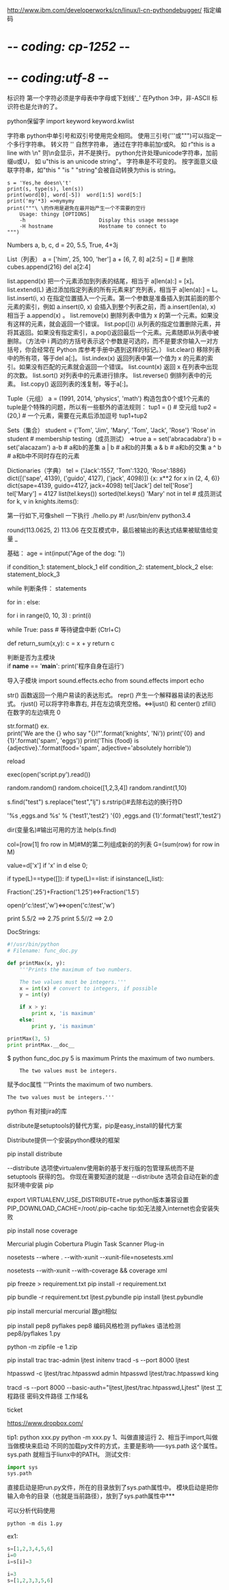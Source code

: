 http://www.ibm.com/developerworks/cn/linux/l-cn-pythondebugger/
指定编码
# -*- coding: cp-1252 -*-
# -*- coding:utf-8 -*- 

标识符
第一个字符必须是字母表中字母或下划线'_'
在Python 3中，非-ASCII 标识符也是允许的了。

python保留字
import keyword
keyword.kwlist

字符串
	python中单引号和双引号使用完全相同。
	使用三引号('''或""")可以指定一个多行字符串。
	转义符 '\'
	自然字符串， 通过在字符串前加r或R。 如 r"this is a line with \n" 则\n会显示，并不是换行。
	python允许处理unicode字符串，加前缀u或U， 如 u"this is an unicode string"。
	字符串是不可变的。
	按字面意义级联字符串，如"this " "is " "string"会被自动转换为this is string。

	s = 'Yes,he doesn\'t'
	print(s, type(s), len(s))
	print(word[0], word[-5])  word[1:5] word[5:]
	print('my'*3) =>mymymy
	print("""\ \的作用是避免在最开始产生一个不需要的空行
		Usage: thingy [OPTIONS]
		-h                        Display this usage message
		-H hostname               Hostname to connect to
	""")

Numbers
	a, b, c, d = 20, 5.5, True, 4+3j

List（列表）
	a = ['him', 25, 100, 'her']
	a + [6, 7, 8]
	a[2:5] = []  # 删除
	cubes.append(216)
	del a[2:4]
	
list.append(x)	把一个元素添加到列表的结尾，相当于 a[len(a):] = [x]。
list.extend(L)	通过添加指定列表的所有元素来扩充列表，相当于 a[len(a):] = L。
list.insert(i, x)	在指定位置插入一个元素。第一个参数是准备插入到其前面的那个元素的索引，例如 a.insert(0, x) 会插入到整个列表之前，而 a.insert(len(a), x) 相当于 a.append(x) 。
list.remove(x)	删除列表中值为 x 的第一个元素。如果没有这样的元素，就会返回一个错误。
list.pop([i])	从列表的指定位置删除元素，并将其返回。如果没有指定索引，a.pop()返回最后一个元素。元素随即从列表中被删除。（方法中 i 两边的方括号表示这个参数是可选的，而不是要求你输入一对方括号，你会经常在 Python 库参考手册中遇到这样的标记。）
list.clear()	移除列表中的所有项，等于del a[:]。
list.index(x)	返回列表中第一个值为 x 的元素的索引。如果没有匹配的元素就会返回一个错误。
list.count(x)	返回 x 在列表中出现的次数。
list.sort()	对列表中的元素进行排序。
list.reverse()	倒排列表中的元素。
list.copy()	返回列表的浅复制，等于a[:]。
	
Tuple（元组）
	a = (1991, 2014, 'physics', 'math')
	构造包含0个或1个元素的tuple是个特殊的问题，所以有一些额外的语法规则：
	tup1 = () # 空元组
	tup2 = (20,) # 一个元素，需要在元素后添加逗号
	tup1+tup2

Sets（集合）
	student = {'Tom', 'Jim', 'Mary', 'Tom', 'Jack', 'Rose'}
	'Rose' in student  # membership testing（成员测试） =>true
	a = set('abracadabra')
	b = set('alacazam')
	a-b # a和b的差集
	a | b # a和b的并集
	a & b     # a和b的交集
	a ^ b     # a和b中不同时存在的元素

Dictionaries（字典）
	tel = {'Jack':1557, 'Tom':1320, 'Rose':1886}
	dict([('sape', 4139), ('guido', 4127), ('jack', 4098)])
	{x: x**2 for x in (2, 4, 6)}
	dict(sape=4139, guido=4127, jack=4098)
	tel['Jack']
	del tel['Rose']
	tel['Mary'] = 4127
	list(tel.keys())
	sorted(tel.keys()
	'Mary' not in tel  # 成员测试
	for k, v in knights.items():
	
第一行如下,可像shell 一下执行 ./hello.py
#! /usr/bin/env python3.4	

round(113.0625, 2)  113.06
在交互模式中，最后被输出的表达式结果被赋值给变量 _ 

基础：
age = int(input("Age of the dog: "))

if condition_1:
    statement_block_1
elif condition_2:
    statement_block_2
else:
    statement_block_3
	
while 判断条件：
    statements
	
for <variable> in <sequence>:
	<statements>
else:
	<statements>

for i in range(0, 10, 3) :
	print(i)

while True:
	pass  # 等待键盘中断 (Ctrl+C)
	
def return_sum(x,y):
    c = x + y
    return c

判断是否为主模块	
if __name__ == '__main__':
	print('程序自身在运行')

导入子模块
import sound.effects.echo
from sound.effects import echo	
	
str() 函数返回一个用户易读的表达形式。
repr() 产生一个解释器易读的表达形式。
rjust() 可以将字符串靠右, 并在左边填充空格。<=>ljust() 和 center()
zfill() 在数字的左边填充 0

str.format()
ex.   
print('We are the {} who say "{}!"'.format('knights', 'Ni'))
print('{0} and {1}'.format('spam', 'eggs'))
print('This {food} is {adjective}.'.format(food='spam', adjective='absolutely horrible'))


reload

exec(open('script.py').read())

random.random()
random.choice([1,2,3,4])
random.randint(1,10)

s.find("test")
s.replace("test","lj")
s.rstrip()#去除右边的换行符D

'%s ,eggs.and %s' % ('test1','test2')
'{0} ,eggs.and {1}'.format('test1','test2')

dir(变量名)#输出可用的方法
help(s.find)

col=[row[1] fro row in M]#M的第二列组成新的的列表
G=(sum(row) for row in M)

value=d['x'] if 'x' in d else 0;

if type(L)==type([]):
if type(L)==list:
if isinstance(L,list):

Fraction('.25')+Fraction('1.25')<=>Fraction('1.5')

open(r'c:\test','w')<=>open('c:\\test','w')


print 5.5/2  ==> 2.75
print 5.5//2 ==> 2.0

DocStrings:
```python
#!/usr/bin/python
# Filename: func_doc.py

def printMax(x, y):
    '''Prints the maximum of two numbers.

    The two values must be integers.'''
    x = int(x) # convert to integers, if possible
    y = int(y)

    if x > y:
        print x, 'is maximum'
    else:
        print y, 'is maximum'

printMax(3, 5)
print printMax.__doc__
```
$ python func_doc.py
5 is maximum
Prints the maximum of two numbers.

        The two values must be integers.

赋予doc属性	
    '''Prints the maximum of two numbers.

    The two values must be integers.'''
	
python 有对接jira的库

distribute是setuptools的替代方案，pip是easy_install的替代方案

Distribute提供一个安装python模块的框架

pip install distribute

--distribute 选项使virtualenv使用新的基于发行版的包管理系统而不是 setuptools 获得的包。 你现在需要知道的就是 --distribute 选项会自动在新的虚拟环境中安装 pip

export VIRTUALENV_USE_DISTRIBUTE=true python版本兼容设置
PIP_DOWNLOAD_CACHE=/root/.pip-cache tip:如无法接入internet也会安装失败



pip install nose coverage

Mercurial plugin
Cobertura Plugin
Task Scanner Plug-in


nosetests --where . --with-xunit --xunit-file=nosetests.xml

nosetests --with-xunit --with-coverage && coverage xml



pip freeze > requirement.txt
pip install -r requirement.txt

pip bundle -r requirement.txt ljtest.pybundle
pip install ljtest.pybundle


pip install mercurial
mercurial 跟git相似

pip install pep8 pyflakes
pep8 编码风格检测
pyflakes 语法检测
pep8/pyflakes 1.py


python -m zipfile -e 1.zip 


pip install trac
trac-admin ljtest initenv
tracd -s --port 8000 ljtest

htpasswd -c ljtest/trac.htpasswd admin
htpasswd  ljtest/trac.htpasswd king

tracd -s --port 8000 --basic-auth="ljtest,ljtest/trac.htpasswd,Ljtest" ljtest
工程路径 密码文件路径 工作域名

ticket


https://www.dropbox.com/

tip1:
python xxx.py
python -m xxx.py
1、叫做直接运行
2、相当于import,叫做当做模块来启动
不同的加载py文件的方式，主要是影响——sys.path 这个属性。sys.path 就相当于liunx中的PATH。
测试文件:

```python
import sys
sys.path
```

直接启动是把run.py文件，所在的目录放到了sys.path属性中。
模块启动是把你输入命令的目录（也就是当前路径），放到了sys.path属性中***

可以分析代码使用
```shell
python -m dis 1.py
```

ex1:
```python
s=[1,2,3,4,5,6]
i=0
i=s[i]=3

i=3
s=[1,2,3,3,5,6]
```

